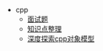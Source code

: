 * cpp
  * [面试题](cpp/面试题/面试题.md)
  * [知识点整理](cpp/知识点整理/知识点整理.md)
  * [深度探索cpp对象模型](cpp/深度探索cpp对象模型/深度探索cpp对象模型.md)
